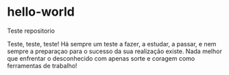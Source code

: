 # hello-world
Teste repositorio

Teste, teste, teste! Há sempre um teste a fazer, a estudar, a passar, e nem sempre a preparaçao para o sucesso da sua realização existe. Nada melhor que enfrentar o desconhecido com apenas sorte e coragem como ferramentas de trabalho!
